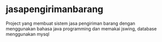 # jasapengirimanbarang
Project yang membuat sistem jasa pengiriman barang dengan menggunakan bahasa java programming dan memakai jswing, database menggunakan mysql
